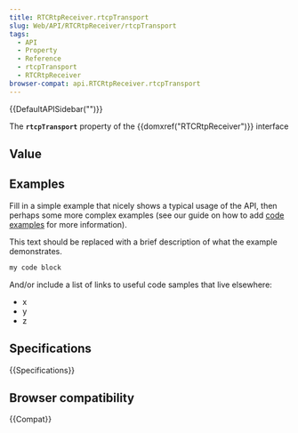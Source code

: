 ```yaml
---
title: RTCRtpReceiver.rtcpTransport
slug: Web/API/RTCRtpReceiver/rtcpTransport
tags:
  - API
  - Property
  - Reference
  - rtcpTransport
  - RTCRtpReceiver
browser-compat: api.RTCRtpReceiver.rtcpTransport
---
```

{{DefaultAPISidebar("")}}

The **`rtcpTransport`** property of the {{domxref("RTCRtpReceiver")}} interface 

## Value



## Examples

Fill in a simple example that nicely shows a typical usage of the API, then perhaps some more complex examples (see our guide on how to add [code examples](/en-US/docs/MDN/Contribute/Structures/Code_examples) for more information).

This text should be replaced with a brief description of what the example demonstrates.

```js
my code block
```

And/or include a list of links to useful code samples that live elsewhere:

*   x
*   y
*   z

## Specifications

{{Specifications}}

## Browser compatibility

{{Compat}}


